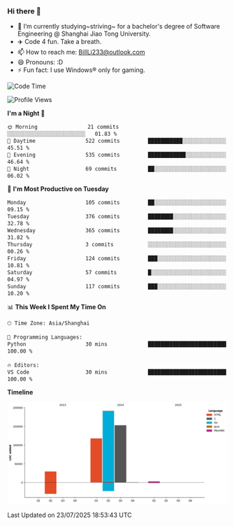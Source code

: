 ### Hi there 👋
- 🌱 I’m currently studying~striving~ for a bachelor's degree of Software Engineering @ Shanghai Jiao Tong University.
- ✈️ Code 4 fun. Take a breath.
- 📫 How to reach me: BillLi233@outlook.com
- 😄 Pronouns: :D
- ⚡ Fun fact: I use Windows® only for gaming.

<!--START_SECTION:waka-->
![Code Time](http://img.shields.io/badge/Code%20Time-440%20hrs%2036%20mins-blue)

![Profile Views](http://img.shields.io/badge/Profile%20Views-0-blue)

**I'm a Night 🦉** 

```text
🌞 Morning                21 commits          ░░░░░░░░░░░░░░░░░░░░░░░░░   01.83 % 
🌆 Daytime                522 commits         ███████████░░░░░░░░░░░░░░   45.51 % 
🌃 Evening                535 commits         ████████████░░░░░░░░░░░░░   46.64 % 
🌙 Night                  69 commits          ██░░░░░░░░░░░░░░░░░░░░░░░   06.02 % 
```
📅 **I'm Most Productive on Tuesday** 

```text
Monday                   105 commits         ██░░░░░░░░░░░░░░░░░░░░░░░   09.15 % 
Tuesday                  376 commits         ████████░░░░░░░░░░░░░░░░░   32.78 % 
Wednesday                365 commits         ████████░░░░░░░░░░░░░░░░░   31.82 % 
Thursday                 3 commits           ░░░░░░░░░░░░░░░░░░░░░░░░░   00.26 % 
Friday                   124 commits         ███░░░░░░░░░░░░░░░░░░░░░░   10.81 % 
Saturday                 57 commits          █░░░░░░░░░░░░░░░░░░░░░░░░   04.97 % 
Sunday                   117 commits         ███░░░░░░░░░░░░░░░░░░░░░░   10.20 % 
```


📊 **This Week I Spent My Time On** 

```text
🕑︎ Time Zone: Asia/Shanghai

💬 Programming Languages: 
Python                   30 mins             █████████████████████████   100.00 % 

🔥 Editors: 
VS Code                  30 mins             █████████████████████████   100.00 % 
```

**Timeline**

![Lines of Code chart](https://raw.githubusercontent.com/GMH233/GMH233/main/assets/bar_graph.png)


 Last Updated on 23/07/2025 18:53:43 UTC
<!--END_SECTION:waka-->

<!--
**GMH233/GMH233** is a ✨ _special_ ✨ repository because its `README.md` (this file) appears on your GitHub profile.

Here are some ideas to get you started:

- 🔭 I’m currently working on ...
- 🌱 I’m currently learning ...
- 👯 I’m looking to collaborate on ...
- 🤔 I’m looking for help with ...
- 💬 Ask me about ...
- 📫 How to reach me: ...
- 😄 Pronouns: ...
- ⚡ Fun fact: ...
-->
